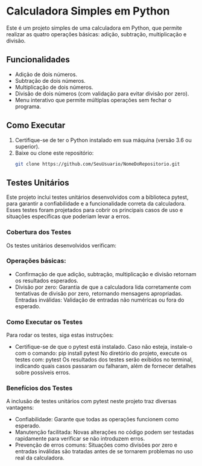 # Calculadora Simples em Python

Este é um projeto simples de uma calculadora em Python, que permite realizar as quatro operações básicas: adição, subtração, multiplicação e divisão.

## Funcionalidades
- Adição de dois números.
- Subtração de dois números.
- Multiplicação de dois números.
- Divisão de dois números (com validação para evitar divisão por zero).
- Menu interativo que permite múltiplas operações sem fechar o programa.

## Como Executar
1. Certifique-se de ter o Python instalado em sua máquina (versão 3.6 ou superior).
2. Baixe ou clone este repositório:
   ```bash
   git clone https://github.com/SeuUsuario/NomeDoRepositorio.git

## Testes Unitários

Este projeto inclui testes unitários desenvolvidos com a biblioteca pytest, para garantir a confiabilidade e a funcionalidade correta da calculadora. Esses testes foram projetados para cobrir os principais casos de uso e situações específicas que poderiam levar a erros.

### Cobertura dos Testes
Os testes unitários desenvolvidos verificam:

### Operações básicas: 
- Confirmação de que adição, subtração, multiplicação e divisão retornam os resultados esperados.
- Divisão por zero: Garantia de que a calculadora lida corretamente com tentativas de divisão por zero, retornando mensagens apropriadas.
Entradas inválidas: Validação de entradas não numéricas ou fora do esperado.

### Como Executar os Testes
Para rodar os testes, siga estas instruções:

- Certifique-se de que o pytest está instalado. Caso não esteja, instale-o com o comando:
   pip install pytest
   No diretório do projeto, execute os testes com:
   pytest
   Os resultados dos testes serão exibidos no terminal, indicando quais casos passaram ou falharam, além de fornecer detalhes sobre possíveis erros.

### Benefícios dos Testes
A inclusão de testes unitários com pytest neste projeto traz diversas vantagens:

- Confiabilidade: Garante que todas as operações funcionem como esperado.
- Manutenção facilitada: Novas alterações no código podem ser testadas rapidamente para verificar se não introduzem erros.
- Prevenção de erros comuns: Situações como divisões por zero e entradas inválidas são tratadas antes de se tornarem problemas no uso real da calculadora.
